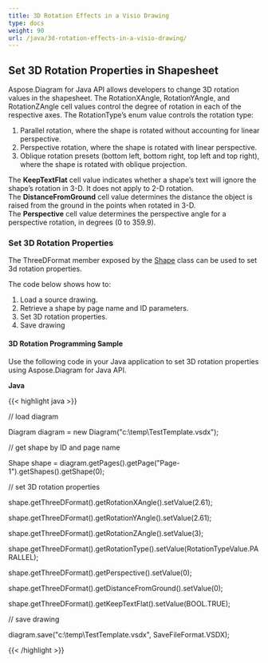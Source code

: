 ```yaml
---
title: 3D Rotation Effects in a Visio Drawing
type: docs
weight: 90
url: /java/3d-rotation-effects-in-a-visio-drawing/
---
```


## **Set 3D Rotation Properties in Shapesheet**
Aspose.Diagram for Java API allows developers to change 3D rotation values in the shapesheet. The RotationXAngle, RotationYAngle, and RotationZAngle cell values control the degree of rotation in each of the respective axes. The RotationType’s enum value controls the rotation type:

1. Parallel rotation, where the shape is rotated without accounting for linear perspective.
1. Perspective rotation, where the shape is rotated with linear perspective.
1. Oblique rotation presets (bottom left, bottom right, top left and top right), where the shape is rotated with oblique projection.

The **KeepTextFlat** cell value indicates whether a shape’s text will ignore the shape’s rotation in 3-D. It does not apply to 2-D rotation. The **DistanceFromGround** cell value determines the distance the object is raised from the ground in the points when rotated in 3-D. The **Perspective** cell value determines the perspective angle for a perspective rotation, in degrees (0 to 359.9).
### **Set 3D Rotation Properties**
The ThreeDFormat member exposed by the [Shape](https://apireference.aspose.com/diagram/java/com.aspose.diagram/Shape) class can be used to set 3d rotation properties.

The code below shows how to:

1. Load a source drawing.
1. Retrieve a shape by page name and ID parameters.
1. Set 3D rotation properties.
1. Save drawing 
#### **3D Rotation Programming Sample**
Use the following code in your Java application to set 3D rotation properties using Aspose.Diagram for Java API.

**Java**

{{< highlight java >}}

 // load diagram

Diagram diagram = new Diagram("c:\\temp\\TestTemplate.vsdx");

// get shape by ID and page name

Shape shape = diagram.getPages().getPage("Page-1").getShapes().getShape(0);



// set 3D rotation properties

shape.getThreeDFormat().getRotationXAngle().setValue(2.61);

shape.getThreeDFormat().getRotationYAngle().setValue(2.61);

shape.getThreeDFormat().getRotationZAngle().setValue(3);

shape.getThreeDFormat().getRotationType().setValue(RotationTypeValue.PARALLEL);

shape.getThreeDFormat().getPerspective().setValue(0);

shape.getThreeDFormat().getDistanceFromGround().setValue(0);

shape.getThreeDFormat().getKeepTextFlat().setValue(BOOL.TRUE);

// save drawing

diagram.save("c:\\temp\\TestTemplate.vsdx", SaveFileFormat.VSDX);

{{< /highlight >}}
